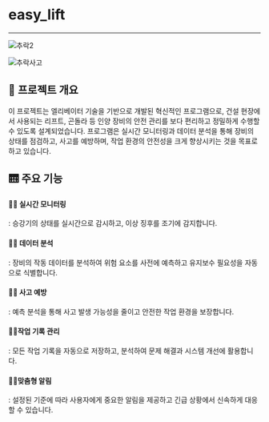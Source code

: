# easy_lift

---
![추락2](https://github.com/user-attachments/assets/aa044bbc-53c5-4467-9d3f-73f37f28bee9)


![추락사고](https://github.com/user-attachments/assets/c04a1ab8-e0e2-4614-97ee-a75f1eae6ab6)

## 📜 프로젝트 개요

 이 프로젝트는 엘리베이터 기술을 기반으로 개발된 혁신적인 프로그램으로, 건설 현장에서 사용되는 리프트, 곤돌라 등 인양 장비의 안전 관리를 보다 편리하고 정밀하게 수행할 수 있도록 설계되었습니다. 
프로그램은 실시간 모니터링과 데이터 분석을 통해 장비의 상태를 점검하고, 사고를 예방하며, 작업 환경의 안전성을 크게 향상시키는 것을 목표로 하고 있습니다.

## 🛗 주요 기능

#### 👷‍♀️ 실시간 모니터링
: 승강기의 상태를 실시간으로 감시하고, 이상 징후를 조기에 감지합니다.

#### 👷‍♀️ 데이터 분석
: 장비의 작동 데이터를 분석하여 위험 요소를 사전에 예측하고 유지보수 필요성을 자동으로 식별합니다.

#### 👷‍♀️ 사고 예방
: 예측 분석을 통해 사고 발생 가능성을 줄이고 안전한 작업 환경을 보장합니다.

#### 👷‍♀️작업 기록 관리
: 모든 작업 기록을 자동으로 저장하고, 분석하여 문제 해결과 시스템 개선에 활용합니다.

#### 👷‍♀️맞춤형 알림
: 설정된 기준에 따라 사용자에게 중요한 알림을 제공하고 긴급 상황에서 신속하게 대응할 수 있습니다.
